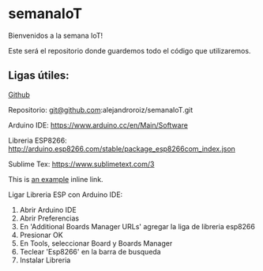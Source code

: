 # semanaIoT

Bienvenidos a la semana IoT!

Este será el repositorio donde guardemos todo el código que utilizaremos.

## Ligas útiles:


[Github](https://desktop.github.com)

Repositorio:  git@github.com:alejandroroiz/semanaIoT.git

Arduino IDE:  https://www.arduino.cc/en/Main/Software

Libreria ESP8266:  http://arduino.esp8266.com/stable/package_esp8266com_index.json

Sublime Tex: https://www.sublimetext.com/3

This is [an example](http://example.com/ "Title") inline link.


Ligar Libreria ESP con Arduino IDE:

1) Abrir Arduino IDE
2) Abrir Preferencias
3) En 'Additional Boards Manager URLs' agregar la liga de libreria esp8266
4) Presionar OK
5) En Tools, seleccionar Board y Boards Manager
6) Teclear 'Esp8266' en la barra de busqueda
7) Instalar Libreria
